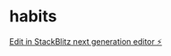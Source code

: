 # habits

[Edit in StackBlitz next generation editor ⚡️](https://stackblitz.com/~/github.com/xerebz/habits)